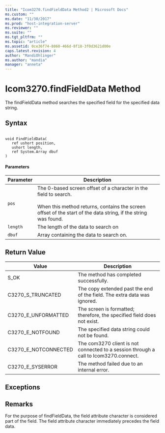 ```yaml
---
title: "Icom3270.findFieldData Method2 | Microsoft Docs"
ms.custom: ""
ms.date: "11/30/2017"
ms.prod: "host-integration-server"
ms.reviewer: ""
ms.suite: ""
ms.tgt_pltfrm: ""
ms.topic: "article"
ms.assetid: 0ce36f74-8860-466d-8f18-3f0d3621d00e
caps.latest.revision: 4
author: "MandiOhlinger"
ms.author: "mandia"
manager: "anneta"
---
```

# Icom3270.findFieldData Method
The findFieldData method searches the specified field for the specified data string.  
  
## Syntax  
  
```  
  
void FindFieldData(  
   ref ushort position,  
   ushort length,  
   ref System.Array dbuf  
)  
```  
  
#### Parameters  
  
|Parameter|Description|  
|---------------|-----------------|  
|`pos`|The 0-based screen offset of a character in the field to search.<br /><br /> When this method returns, contains the screen offset of the start of the data string, if the string was found.|  
|`length`|The length of the data to search on|  
|`dbuf`|Array containing the data to search on.|  
  
## Return Value  
  
|Value|Description|  
|-----------|-----------------|  
|S_OK|The method has completed successfully.|  
|C3270_S_TRUNCATED|The copy extended past the end of the field. The extra data was ignored.|  
|C3270_E_UNFORMATTED|The screen is formatted; therefore, the specified field does not exist.|  
|C3270_E_NOTFOUND|The specified data string could not be found.|  
|C3270_E_NOTCONNECTED|The com3270 client is not connected to a session through a call to Icom3270.connect.|  
|C3270_E_SYSERROR|The method failed due to an internal error.|  
  
## Exceptions  
  
## Remarks  
 For the purpose of findFieldData, the field attribute character is considered part of the field. The field attribute character immediately precedes the field data.